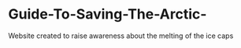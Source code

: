 # Guide-To-Saving-The-Arctic-
Website created to raise awareness about  the melting of the ice caps
